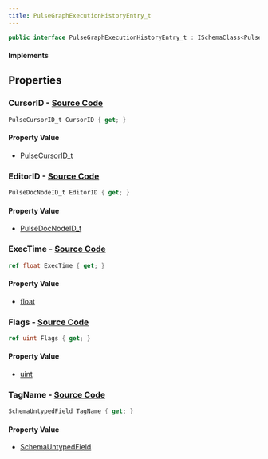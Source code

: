 ```yaml
---
title: PulseGraphExecutionHistoryEntry_t
---
```


```csharp
public interface PulseGraphExecutionHistoryEntry_t : ISchemaClass<PulseGraphExecutionHistoryEntry_t>, ISchemaField, ISchemaClass, INativeHandle
```

#### Implements

## Properties

### **CursorID** - [Source Code](https://github.com/swiftly-solution/swiftlys2/blob/main/managed/src/SwiftlyS2.Generated/Schemas/Interfaces/PulseGraphExecutionHistoryEntry_t.cs#L16)

```csharp
PulseCursorID_t CursorID { get; }
```

#### Property Value

- [PulseCursorID_t](/docs/api/shared/schemadefinitions/pulsecursorid_t)

### **EditorID** - [Source Code](https://github.com/swiftly-solution/swiftlys2/blob/main/managed/src/SwiftlyS2.Generated/Schemas/Interfaces/PulseGraphExecutionHistoryEntry_t.cs#L18)

```csharp
PulseDocNodeID_t EditorID { get; }
```

#### Property Value

- [PulseDocNodeID_t](/docs/api/shared/schemadefinitions/pulsedocnodeid_t)

### **ExecTime** - [Source Code](https://github.com/swiftly-solution/swiftlys2/blob/main/managed/src/SwiftlyS2.Generated/Schemas/Interfaces/PulseGraphExecutionHistoryEntry_t.cs#L20)

```csharp
ref float ExecTime { get; }
```

#### Property Value

- [float](https://learn.microsoft.com/dotnet/api/system.single)

### **Flags** - [Source Code](https://github.com/swiftly-solution/swiftlys2/blob/main/managed/src/SwiftlyS2.Generated/Schemas/Interfaces/PulseGraphExecutionHistoryEntry_t.cs#L22)

```csharp
ref uint Flags { get; }
```

#### Property Value

- [uint](https://learn.microsoft.com/dotnet/api/system.uint32)

### **TagName** - [Source Code](https://github.com/swiftly-solution/swiftlys2/blob/main/managed/src/SwiftlyS2.Generated/Schemas/Interfaces/PulseGraphExecutionHistoryEntry_t.cs#L25)

```csharp
SchemaUntypedField TagName { get; }
```

#### Property Value

- [SchemaUntypedField](/docs/api/shared/schemas/schemauntypedfield)

